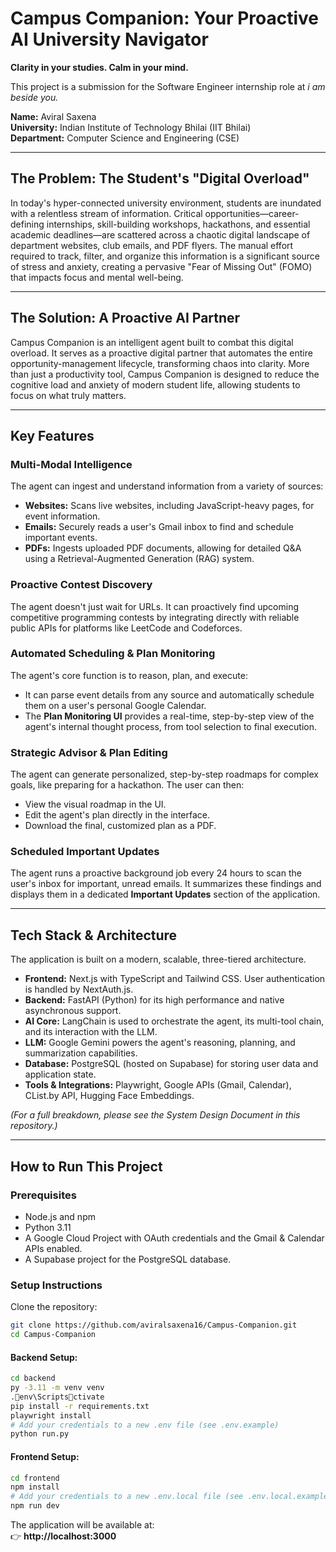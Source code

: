# Campus Companion: Your Proactive AI University Navigator
**Clarity in your studies. Calm in your mind.**

This project is a submission for the Software Engineer internship role at *i am beside you.*

**Name:** Aviral Saxena  
**University:** Indian Institute of Technology Bhilai (IIT Bhilai)  
**Department:** Computer Science and Engineering (CSE)  

---

## The Problem: The Student's "Digital Overload"
In today's hyper-connected university environment, students are inundated with a relentless stream of information. Critical opportunities—career-defining internships, skill-building workshops, hackathons, and essential academic deadlines—are scattered across a chaotic digital landscape of department websites, club emails, and PDF flyers. The manual effort required to track, filter, and organize this information is a significant source of stress and anxiety, creating a pervasive "Fear of Missing Out" (FOMO) that impacts focus and mental well-being.

---

## The Solution: A Proactive AI Partner
Campus Companion is an intelligent agent built to combat this digital overload. It serves as a proactive digital partner that automates the entire opportunity-management lifecycle, transforming chaos into clarity. More than just a productivity tool, Campus Companion is designed to reduce the cognitive load and anxiety of modern student life, allowing students to focus on what truly matters.

---

## Key Features

### Multi-Modal Intelligence
The agent can ingest and understand information from a variety of sources:
- **Websites:** Scans live websites, including JavaScript-heavy pages, for event information.  
- **Emails:** Securely reads a user's Gmail inbox to find and schedule important events.  
- **PDFs:** Ingests uploaded PDF documents, allowing for detailed Q&A using a Retrieval-Augmented Generation (RAG) system.  

### Proactive Contest Discovery
The agent doesn't just wait for URLs. It can proactively find upcoming competitive programming contests by integrating directly with reliable public APIs for platforms like LeetCode and Codeforces.

### Automated Scheduling & Plan Monitoring
The agent's core function is to reason, plan, and execute:  
- It can parse event details from any source and automatically schedule them on a user's personal Google Calendar.  
- The **Plan Monitoring UI** provides a real-time, step-by-step view of the agent's internal thought process, from tool selection to final execution.  

### Strategic Advisor & Plan Editing
The agent can generate personalized, step-by-step roadmaps for complex goals, like preparing for a hackathon. The user can then:  
- View the visual roadmap in the UI.  
- Edit the agent's plan directly in the interface.  
- Download the final, customized plan as a PDF.  

### Scheduled Important Updates
The agent runs a proactive background job every 24 hours to scan the user's inbox for important, unread emails. It summarizes these findings and displays them in a dedicated **Important Updates** section of the application.

---

## Tech Stack & Architecture
The application is built on a modern, scalable, three-tiered architecture.

- **Frontend:** Next.js with TypeScript and Tailwind CSS. User authentication is handled by NextAuth.js.  
- **Backend:** FastAPI (Python) for its high performance and native asynchronous support.  
- **AI Core:** LangChain is used to orchestrate the agent, its multi-tool chain, and its interaction with the LLM.  
- **LLM:** Google Gemini powers the agent's reasoning, planning, and summarization capabilities.  
- **Database:** PostgreSQL (hosted on Supabase) for storing user data and application state.  
- **Tools & Integrations:** Playwright, Google APIs (Gmail, Calendar), CList.by API, Hugging Face Embeddings.  

*(For a full breakdown, please see the System Design Document in this repository.)*

---

## How to Run This Project

### Prerequisites
- Node.js and npm  
- Python 3.11  
- A Google Cloud Project with OAuth credentials and the Gmail & Calendar APIs enabled.  
- A Supabase project for the PostgreSQL database.  

### Setup Instructions
Clone the repository:

```bash
git clone https://github.com/aviralsaxena16/Campus-Companion.git
cd Campus-Companion
```

#### Backend Setup:

```bash
cd backend
py -3.11 -m venv venv
.env\Scriptsctivate
pip install -r requirements.txt
playwright install
# Add your credentials to a new .env file (see .env.example)
python run.py
```

#### Frontend Setup:

```bash
cd frontend
npm install
# Add your credentials to a new .env.local file (see .env.local.example)
npm run dev
```

The application will be available at:  
👉 **http://localhost:3000**
